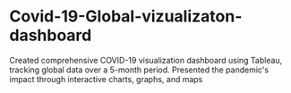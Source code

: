 # Covid-19-Global-vizualizaton-dashboard
Created comprehensive COVID-19 visualization dashboard using Tableau, tracking global data over a 5-month period. Presented the pandemic's impact through interactive charts, graphs, and maps 
